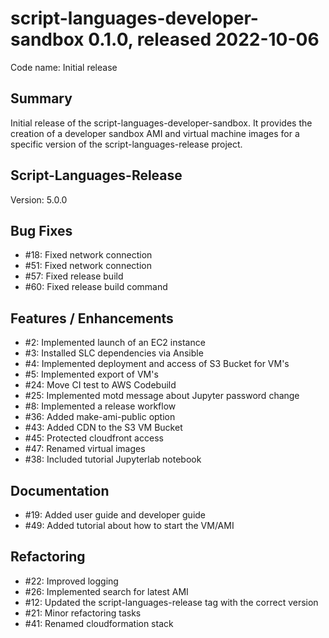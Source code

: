 # script-languages-developer-sandbox 0.1.0, released 2022-10-06

Code name: Initial release

## Summary

Initial release of the script-languages-developer-sandbox. It provides the creation of a developer sandbox AMI and virtual machine images for a specific version of the script-languages-release project.

## Script-Languages-Release

Version: 5.0.0

## Bug Fixes
 
 - #18: Fixed network connection 
 - #51: Fixed network connection
 - #57: Fixed release build
 - #60: Fixed release build command

## Features / Enhancements

 - #2: Implemented launch of an EC2 instance
 - #3: Installed SLC dependencies via Ansible
 - #4: Implemented deployment and access of S3 Bucket for VM's
 - #5: Implemented export of VM's
 - #24: Move CI test to AWS Codebuild
 - #25: Implemented motd message about Jupyter password change
 - #8: Implemented a release workflow
 - #36: Added make-ami-public option
 - #43: Added CDN to the S3 VM Bucket
 - #45: Protected cloudfront access
 - #47: Renamed virtual images 
 - #38: Included tutorial Jupyterlab notebook

## Documentation

 - #19: Added user guide and developer guide
 - #49: Added tutorial about how to start the VM/AMI

## Refactoring

 - #22: Improved logging
 - #26: Implemented search for latest AMI
 - #12: Updated the script-languages-release tag with the correct version
 - #21: Minor refactoring tasks
 - #41: Renamed cloudformation stack